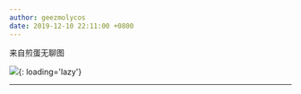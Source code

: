 ```yaml
---
author: geezmolycos
date: 2019-12-10 22:11:00 +0800
---
```


来自煎蛋无聊图

![](/images/qq-zone/2019-12-10-tom.gif){: loading='lazy'}

---

